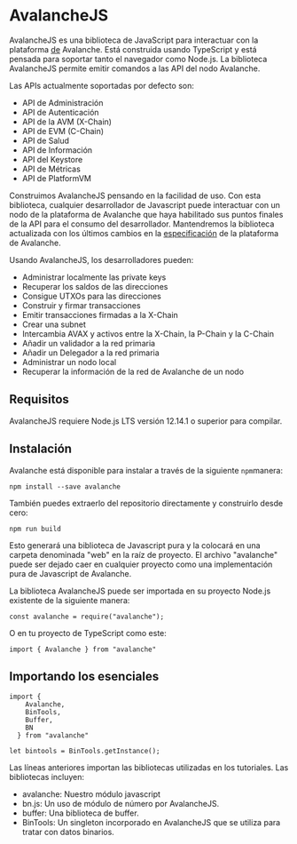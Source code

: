# AvalancheJS

AvalancheJS es una biblioteca de JavaScript para interactuar con la plataforma [de](../../../#avalanche) Avalanche. Está construida usando TypeScript y está pensada para soportar tanto el navegador como Node.js. La biblioteca AvalancheJS permite emitir comandos a las API del nodo Avalanche.

Las APIs actualmente soportadas por defecto son:

* API de Administración
* API de Autenticación
* API de la AVM \(X-Chain\)
* API de EVM \(C-Chain\)
* API de Salud
* API de Información
* API del Keystore
* API de Métricas
* API de PlatformVM

Construimos AvalancheJS pensando en la facilidad de uso. Con esta biblioteca, cualquier desarrollador de Javascript puede interactuar con un nodo de la plataforma de Avalanche que haya habilitado sus puntos finales de la API para el consumo del desarrollador. Mantendremos la biblioteca actualizada con los últimos cambios en la [especificación](https://docs.avax.network) de la plataforma de Avalanche.

Usando AvalancheJS, los desarrolladores pueden:

* Administrar localmente las private keys
* Recuperar los saldos de las direcciones
* Consigue UTXOs para las direcciones
* Construir y firmar transacciones
* Emitir transacciones firmadas a la X-Chain
* Crear una subnet
* Intercambia AVAX y activos entre la X-Chain, la P-Chain y la C-Chain
* Añadir un validador a la red primaria
* Añadir un Delegador a la red primaria
* Administrar un nodo local
* Recuperar la información de la red de Avalanche de un nodo

## Requisitos

AvalancheJS requiere Node.js LTS versión 12.14.1 o superior para compilar.

## Instalación

Avalanche está disponible para instalar a través de la siguiente `npm`manera:

`npm install --save avalanche`

También puedes extraerlo del repositorio directamente y construirlo desde cero:

`npm run build`

Esto generará una biblioteca de Javascript pura y la colocará en una carpeta denominada "web" en la raíz de proyecto. El archivo "avalanche" puede ser dejado caer en cualquier proyecto como una implementación pura de Javascript de Avalanche.

La biblioteca AvalancheJS puede ser importada en su proyecto Node.js existente de la siguiente manera:

```text
const avalanche = require("avalanche");
```

O en tu proyecto de TypeScript como este:

```text
import { Avalanche } from "avalanche"
```

## Importando los esenciales

```text
import {
    Avalanche,
    BinTools,
    Buffer,
    BN
  } from "avalanche"

let bintools = BinTools.getInstance();
```

Las líneas anteriores importan las bibliotecas utilizadas en los tutoriales. Las bibliotecas incluyen:

* avalanche: Nuestro módulo javascript
* bn.js: Un uso de módulo de número por AvalancheJS.
* buffer: Una biblioteca de buffer.
* BinTools: Un singleton incorporado en AvalancheJS que se utiliza para tratar con datos binarios.

